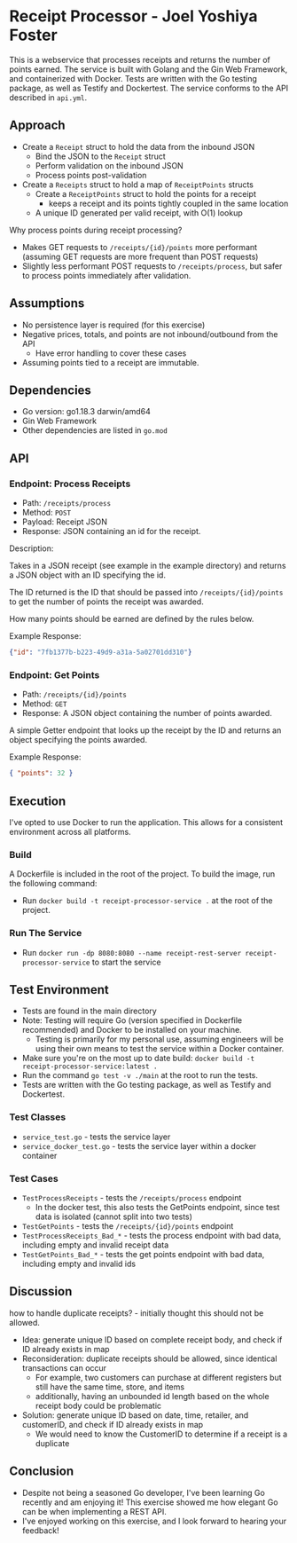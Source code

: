 # Receipt Processor - Joel Yoshiya Foster

This is a webservice that processes receipts and returns the number of points earned. The service is built with Golang and the Gin Web Framework, and containerized with Docker. Tests are written with the Go testing package, as well as Testify and Dockertest. The service conforms to the API described in `api.yml`.


## Approach

- Create a `Receipt` struct to hold the data from the inbound JSON
  - Bind the JSON to the `Receipt` struct
  - Perform validation on the inbound JSON
  - Process points post-validation
- Create a `Receipts` struct to hold a map of `ReceiptPoints` structs
  - Create a `ReceiptPoints` struct to hold the points for a receipt
    - keeps a receipt and its points tightly coupled in the same location
  - A unique ID generated per valid receipt, with O(1) lookup

Why process points during receipt processing?

- Makes GET requests to `/receipts/{id}/points` more performant (assuming GET requests are more frequent than POST requests)
- Slightly less performant POST requests to `/receipts/process`, but safer to process points immediately after validation.

## Assumptions

- No persistence layer is required (for this exercise)
- Negative prices, totals, and points are not inbound/outbound from the API
  - Have error handling to cover these cases
- Assuming points tied to a receipt are immutable.

## Dependencies

- Go version: go1.18.3 darwin/amd64
- Gin Web Framework
- Other dependencies are listed in `go.mod`

## API

### Endpoint: Process Receipts

- Path: `/receipts/process`
- Method: `POST`
- Payload: Receipt JSON
- Response: JSON containing an id for the receipt.

Description:

Takes in a JSON receipt (see example in the example directory) and returns a JSON object with an ID specifying the id.

The ID returned is the ID that should be passed into `/receipts/{id}/points` to get the number of points the receipt
was awarded.

How many points should be earned are defined by the rules below.

Example Response:

```json
{"id": "7fb1377b-b223-49d9-a31a-5a02701dd310"}
```

### Endpoint: Get Points

- Path: `/receipts/{id}/points`
- Method: `GET`
- Response: A JSON object containing the number of points awarded.

A simple Getter endpoint that looks up the receipt by the ID and returns an object specifying the points awarded.

Example Response:

```json
{ "points": 32 }
```

## Execution

I've opted to use Docker to run the application. This allows for a consistent environment across all platforms.

### Build

A Dockerfile is included in the root of the project. To build the image, run the following command:

- Run `docker build -t receipt-processor-service .` at the root of the project.

### Run The Service

- Run `docker run -dp 8080:8080 --name receipt-rest-server receipt-processor-service` to start the service

## Test Environment

- Tests are found in the main directory
- Note: Testing will require Go (version specified in Dockerfile recommended) and Docker to be installed on your machine.
  - Testing is primarily for my personal use, assuming engineers will be using their own means to test the service within a Docker container.
- Make sure you're on the most up to date build: `docker build -t receipt-processor-service:latest .`
- Run the command `go test -v ./main` at the root to run the tests.
- Tests are written with the Go testing package, as well as Testify and Dockertest.

### Test Classes

- `service_test.go` - tests the service layer
- `service_docker_test.go` - tests the service layer within a docker container

### Test Cases

- `TestProcessReceipts` - tests the `/receipts/process` endpoint
  - In the docker test, this also tests the GetPoints endpoint, since test data is isolated (cannot split into two tests)
- `TestGetPoints` - tests the `/receipts/{id}/points` endpoint
- `TestProcessReceipts_Bad_*` - tests the process endpoint with bad data, including empty and invalid receipt data
- `TestGetPoints_Bad_*` - tests the get points endpoint with bad data, including empty and invalid ids

## Discussion

how to handle duplicate receipts? - initially thought this should not be allowed.

- Idea: generate unique ID based on complete receipt body, and check if ID already exists in map
- Reconsideration: duplicate receipts should be allowed, since identical transactions can occur
  - For example, two customers can purchase at different registers but still have the same time, store, and items
  - additionally, having an unbounded id length based on the whole receipt body could be problematic
- Solution: generate unique ID based on date, time, retailer, and customerID, and check if ID already exists in map
  - We would need to know the CustomerID to determine if a receipt is a duplicate

## Conclusion

- Despite not being a seasoned Go developer, I've been learning Go recently and am enjoying it! This exercise showed me how elegant Go can be when implementing a REST API.
- I've enjoyed working on this exercise, and I look forward to hearing your feedback!
